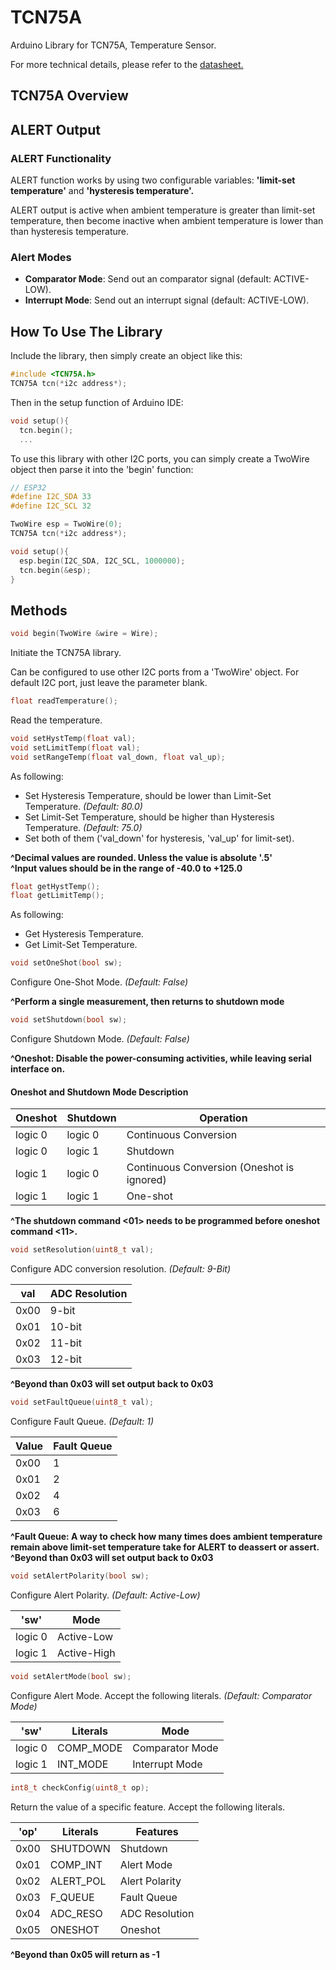 # TCN75A
Arduino Library for TCN75A, Temperature Sensor.

For more technical details, please refer to the [datasheet.](http://ww1.microchip.com/downloads/en/devicedoc/21935d.pdf)

## TCN75A Overview
## ALERT Output
### ALERT Functionality
ALERT function works by using two configurable variables: **'limit-set temperature'** and **'hysteresis temperature'.**

ALERT output is active when ambient temperature is greater than limit-set temperature, then become inactive when ambient temperature is lower than than hysteresis temperature.

### Alert Modes
- **Comparator Mode**: Send out an comparator signal (default: ACTIVE-LOW).
- **Interrupt Mode**: Send out an interrupt signal (default: ACTIVE-LOW).

## How To Use The Library
Include the library, then simply create an object like this:
```C
#include <TCN75A.h>
TCN75A tcn(*i2c address*);
```
Then in the setup function of Arduino IDE:
```C
void setup(){
  tcn.begin();
  ...
```
To use this library with other I2C ports, you can simply create a TwoWire object then parse it into the 'begin' function:
```C
// ESP32
#define I2C_SDA 33
#define I2C_SCL 32

TwoWire esp = TwoWire(0);
TCN75A tcn(*i2c address*);

void setup(){
  esp.begin(I2C_SDA, I2C_SCL, 1000000);
  tcn.begin(&esp);
}
```

## Methods
```C
void begin(TwoWire &wire = Wire);
```
Initiate the TCN75A library.

Can be configured to use other I2C ports from a 'TwoWire' object. For default I2C port, just leave the parameter blank.

```C
float readTemperature();
```
Read the temperature.

```C
void setHystTemp(float val);
void setLimitTemp(float val);
void setRangeTemp(float val_down, float val_up);
```
As following:
- Set Hysteresis Temperature, should be lower than Limit-Set Temperature. *(Default: 80.0)*
- Set Limit-Set Temperature, should be higher than Hysteresis Temperature. *(Default: 75.0)*
- Set both of them ('val_down' for hysteresis, 'val_up' for limit-set).

**^Decimal values are rounded. Unless the value is absolute '.5'**<br>
**^Input values should be in the range of -40.0 to +125.0**

```C
float getHystTemp();
float getLimitTemp();
```
As following:
- Get Hysteresis Temperature.
- Get Limit-Set Temperature.

```C
void setOneShot(bool sw);
```
Configure One-Shot Mode. *(Default: False)*

**^Perform a single measurement, then returns to shutdown mode**

```C
void setShutdown(bool sw);
```
Configure Shutdown Mode. *(Default: False)*

**^Oneshot: Disable the power-consuming activities, while leaving serial interface on.**

#### Oneshot and Shutdown Mode Description

| Oneshot | Shutdown | Operation |
|------|---------------|---------|
| logic 0 | logic 0 | Continuous Conversion |
| logic 0 | logic 1 | Shutdown |
| logic 1 | logic 0 | Continuous Conversion (Oneshot is ignored) |
| logic 1 | logic 1 | One-shot |

**^The shutdown command <01> needs to be programmed before oneshot command <11>.**


```C
void setResolution(uint8_t val);
```
Configure ADC conversion resolution. *(Default: 9-Bit)*

| val | ADC Resolution |
|------|---------------|
| 0x00 | 9-bit  |
| 0x01 | 10-bit |
| 0x02 | 11-bit |
| 0x03 | 12-bit |

**^Beyond than 0x03 will set output back to 0x03**

```C
void setFaultQueue(uint8_t val);
```
Configure Fault Queue. *(Default: 1)*

| Value | Fault Queue |
|------|---------------|
| 0x00 | 1 |
| 0x01 | 2 |
| 0x02 | 4 |
| 0x03 | 6 |

**^Fault Queue: A way to check how many times does ambient temperature remain above limit-set temperature take for ALERT to deassert or assert.**<br>
**^Beyond than 0x03 will set output back to 0x03**

```C
void setAlertPolarity(bool sw);
```
Configure Alert Polarity. *(Default: Active-Low)*

| 'sw' | Mode |
|------|---------------|
| logic 0 | Active-Low |
| logic 1 | Active-High |

```C
void setAlertMode(bool sw);
```
Configure Alert Mode. Accept the following literals. *(Default: Comparator Mode)*

| 'sw' | Literals | Mode |
|------|----------|-----------|
| logic 0 | COMP_MODE | Comparator Mode |
| logic 1 | INT_MODE | Interrupt Mode |

```C
int8_t checkConfig(uint8_t op);
```
Return the value of a specific feature. Accept the following literals.

| 'op' | Literals | Features |
|------|----------|-----------|
| 0x00 | SHUTDOWN | Shutdown |
| 0x01 | COMP_INT| Alert Mode |
| 0x02 | ALERT_POL | Alert Polarity |
| 0x03 | F_QUEUE | Fault Queue |
| 0x04 | ADC_RESO | ADC Resolution |
| 0x05 | ONESHOT | Oneshot |

**^Beyond than 0x05 will return as -1**
